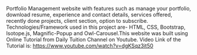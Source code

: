 Portfolio Management website with features such as manage your portfolio, download resume, experience and contact details, services offered, recently done projects, client section, option to subscribe. Technologies/Framework used in this project are- HTML, CSS, Bootstrap, Isotope.js, Magnific-Popup and Owl-Carousel.This website was built using Online Tutorial from Daily Tuition Channel on Youtube. Video Link of the Tutorial is: https://www.youtube.com/watch?v=dgKSqz3it50
